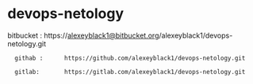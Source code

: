 # devops-netology


bitbucket :      https://alexeyblack1@bitbucket.org/alexeyblack1/devops-netology.git

      githab :      https://github.com/alexeyblack1/devops-netology.git 

      gitlab:       https://gitlab.com/alexeyblack1/devops-netology.git   	
